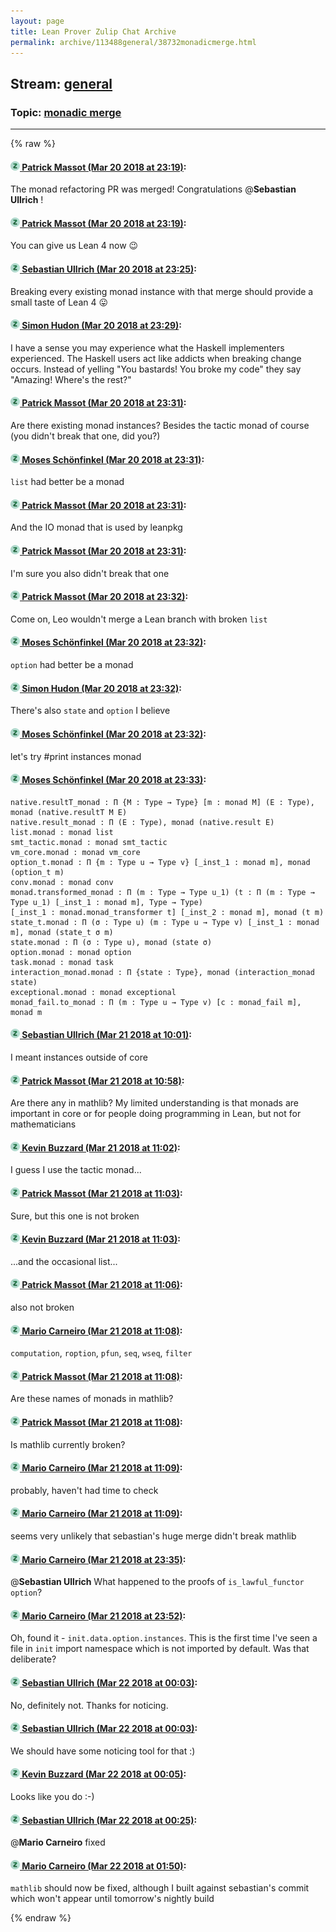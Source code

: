 ```yaml
---
layout: page
title: Lean Prover Zulip Chat Archive 
permalink: archive/113488general/38732monadicmerge.html
---
```


## Stream: [general](index.html)
### Topic: [monadic merge](38732monadicmerge.html)

---


{% raw %}
#### [![Click to go to Zulip](../../assets/img/zulip2.png) Patrick Massot (Mar 20 2018 at 23:19)](https://leanprover.zulipchat.com/#narrow/stream/113488-general/topic/monadic%20merge/near/123983991):
The monad refactoring PR was merged! Congratulations @**Sebastian Ullrich** !

#### [![Click to go to Zulip](../../assets/img/zulip2.png) Patrick Massot (Mar 20 2018 at 23:19)](https://leanprover.zulipchat.com/#narrow/stream/113488-general/topic/monadic%20merge/near/123983995):
You can give us Lean 4 now :wink:

#### [![Click to go to Zulip](../../assets/img/zulip2.png) Sebastian Ullrich (Mar 20 2018 at 23:25)](https://leanprover.zulipchat.com/#narrow/stream/113488-general/topic/monadic%20merge/near/123984190):
Breaking every existing monad instance with that merge should provide a small taste of Lean 4 :stuck_out_tongue:

#### [![Click to go to Zulip](../../assets/img/zulip2.png) Simon Hudon (Mar 20 2018 at 23:29)](https://leanprover.zulipchat.com/#narrow/stream/113488-general/topic/monadic%20merge/near/123984312):
I have a sense you may experience what the Haskell implementers experienced. The Haskell users act like addicts when breaking change occurs. Instead of yelling "You bastards! You broke my code" they say "Amazing! Where's the rest?"

#### [![Click to go to Zulip](../../assets/img/zulip2.png) Patrick Massot (Mar 20 2018 at 23:31)](https://leanprover.zulipchat.com/#narrow/stream/113488-general/topic/monadic%20merge/near/123984389):
Are there existing monad instances? Besides the tactic monad of course (you didn't break that one, did you?)

#### [![Click to go to Zulip](../../assets/img/zulip2.png) Moses Schönfinkel (Mar 20 2018 at 23:31)](https://leanprover.zulipchat.com/#narrow/stream/113488-general/topic/monadic%20merge/near/123984393):
`list` had better be a monad

#### [![Click to go to Zulip](../../assets/img/zulip2.png) Patrick Massot (Mar 20 2018 at 23:31)](https://leanprover.zulipchat.com/#narrow/stream/113488-general/topic/monadic%20merge/near/123984394):
And the IO monad that is used by leanpkg

#### [![Click to go to Zulip](../../assets/img/zulip2.png) Patrick Massot (Mar 20 2018 at 23:31)](https://leanprover.zulipchat.com/#narrow/stream/113488-general/topic/monadic%20merge/near/123984396):
I'm sure you also didn't break that one

#### [![Click to go to Zulip](../../assets/img/zulip2.png) Patrick Massot (Mar 20 2018 at 23:32)](https://leanprover.zulipchat.com/#narrow/stream/113488-general/topic/monadic%20merge/near/123984439):
Come on, Leo wouldn't merge a Lean branch with broken `list`

#### [![Click to go to Zulip](../../assets/img/zulip2.png) Moses Schönfinkel (Mar 20 2018 at 23:32)](https://leanprover.zulipchat.com/#narrow/stream/113488-general/topic/monadic%20merge/near/123984443):
`option` had better be a monad

#### [![Click to go to Zulip](../../assets/img/zulip2.png) Simon Hudon (Mar 20 2018 at 23:32)](https://leanprover.zulipchat.com/#narrow/stream/113488-general/topic/monadic%20merge/near/123984444):
There's also `state` and `option` I believe

#### [![Click to go to Zulip](../../assets/img/zulip2.png) Moses Schönfinkel (Mar 20 2018 at 23:32)](https://leanprover.zulipchat.com/#narrow/stream/113488-general/topic/monadic%20merge/near/123984445):
let's try #print instances monad

#### [![Click to go to Zulip](../../assets/img/zulip2.png) Moses Schönfinkel (Mar 20 2018 at 23:33)](https://leanprover.zulipchat.com/#narrow/stream/113488-general/topic/monadic%20merge/near/123984456):
```lean
native.resultT_monad : Π {M : Type → Type} [m : monad M] (E : Type), monad (native.resultT M E)
native.result_monad : Π (E : Type), monad (native.result E)
list.monad : monad list
smt_tactic.monad : monad smt_tactic
vm_core.monad : monad vm_core
option_t.monad : Π {m : Type u → Type v} [_inst_1 : monad m], monad (option_t m)
conv.monad : monad conv
monad.transformed_monad : Π (m : Type → Type u_1) (t : Π (m : Type → Type u_1) [_inst_1 : monad m], Type → Type)
[_inst_1 : monad.monad_transformer t] [_inst_2 : monad m], monad (t m)
state_t.monad : Π (σ : Type u) (m : Type u → Type v) [_inst_1 : monad m], monad (state_t σ m)
state.monad : Π (σ : Type u), monad (state σ)
option.monad : monad option
task.monad : monad task
interaction_monad.monad : Π {state : Type}, monad (interaction_monad state)
exceptional.monad : monad exceptional
monad_fail.to_monad : Π (m : Type u → Type v) [c : monad_fail m], monad m
```

#### [![Click to go to Zulip](../../assets/img/zulip2.png) Sebastian Ullrich (Mar 21 2018 at 10:01)](https://leanprover.zulipchat.com/#narrow/stream/113488-general/topic/monadic%20merge/near/124001851):
I meant instances outside of core

#### [![Click to go to Zulip](../../assets/img/zulip2.png) Patrick Massot (Mar 21 2018 at 10:58)](https://leanprover.zulipchat.com/#narrow/stream/113488-general/topic/monadic%20merge/near/124003440):
Are there any in mathlib? My limited understanding is that monads are important in core or for people doing programming in Lean, but not for mathematicians

#### [![Click to go to Zulip](../../assets/img/zulip2.png) Kevin Buzzard (Mar 21 2018 at 11:02)](https://leanprover.zulipchat.com/#narrow/stream/113488-general/topic/monadic%20merge/near/124003584):
I guess I use the tactic monad...

#### [![Click to go to Zulip](../../assets/img/zulip2.png) Patrick Massot (Mar 21 2018 at 11:03)](https://leanprover.zulipchat.com/#narrow/stream/113488-general/topic/monadic%20merge/near/124003591):
Sure, but this one is not broken

#### [![Click to go to Zulip](../../assets/img/zulip2.png) Kevin Buzzard (Mar 21 2018 at 11:03)](https://leanprover.zulipchat.com/#narrow/stream/113488-general/topic/monadic%20merge/near/124003593):
...and the occasional list...

#### [![Click to go to Zulip](../../assets/img/zulip2.png) Patrick Massot (Mar 21 2018 at 11:06)](https://leanprover.zulipchat.com/#narrow/stream/113488-general/topic/monadic%20merge/near/124003715):
also not broken

#### [![Click to go to Zulip](../../assets/img/zulip2.png) Mario Carneiro (Mar 21 2018 at 11:08)](https://leanprover.zulipchat.com/#narrow/stream/113488-general/topic/monadic%20merge/near/124003768):
`computation`, `roption`, `pfun`, `seq`, `wseq`, `filter`

#### [![Click to go to Zulip](../../assets/img/zulip2.png) Patrick Massot (Mar 21 2018 at 11:08)](https://leanprover.zulipchat.com/#narrow/stream/113488-general/topic/monadic%20merge/near/124003771):
Are these names of monads in mathlib?

#### [![Click to go to Zulip](../../assets/img/zulip2.png) Patrick Massot (Mar 21 2018 at 11:08)](https://leanprover.zulipchat.com/#narrow/stream/113488-general/topic/monadic%20merge/near/124003773):
Is mathlib currently broken?

#### [![Click to go to Zulip](../../assets/img/zulip2.png) Mario Carneiro (Mar 21 2018 at 11:09)](https://leanprover.zulipchat.com/#narrow/stream/113488-general/topic/monadic%20merge/near/124003776):
probably, haven't had time to check

#### [![Click to go to Zulip](../../assets/img/zulip2.png) Mario Carneiro (Mar 21 2018 at 11:09)](https://leanprover.zulipchat.com/#narrow/stream/113488-general/topic/monadic%20merge/near/124003787):
seems very unlikely that sebastian's huge merge didn't break mathlib

#### [![Click to go to Zulip](../../assets/img/zulip2.png) Mario Carneiro (Mar 21 2018 at 23:35)](https://leanprover.zulipchat.com/#narrow/stream/113488-general/topic/monadic%20merge/near/124034102):
@**Sebastian Ullrich** What happened to the proofs of `is_lawful_functor option`?

#### [![Click to go to Zulip](../../assets/img/zulip2.png) Mario Carneiro (Mar 21 2018 at 23:52)](https://leanprover.zulipchat.com/#narrow/stream/113488-general/topic/monadic%20merge/near/124034711):
Oh, found it - `init.data.option.instances`. This is the first time I've seen a file in `init` import namespace which is not imported by default. Was that deliberate?

#### [![Click to go to Zulip](../../assets/img/zulip2.png) Sebastian Ullrich (Mar 22 2018 at 00:03)](https://leanprover.zulipchat.com/#narrow/stream/113488-general/topic/monadic%20merge/near/124035075):
No, definitely not. Thanks for noticing.

#### [![Click to go to Zulip](../../assets/img/zulip2.png) Sebastian Ullrich (Mar 22 2018 at 00:03)](https://leanprover.zulipchat.com/#narrow/stream/113488-general/topic/monadic%20merge/near/124035078):
We should have some noticing tool for that :)

#### [![Click to go to Zulip](../../assets/img/zulip2.png) Kevin Buzzard (Mar 22 2018 at 00:05)](https://leanprover.zulipchat.com/#narrow/stream/113488-general/topic/monadic%20merge/near/124035133):
Looks like you do :-)

#### [![Click to go to Zulip](../../assets/img/zulip2.png) Sebastian Ullrich (Mar 22 2018 at 00:25)](https://leanprover.zulipchat.com/#narrow/stream/113488-general/topic/monadic%20merge/near/124035943):
@**Mario Carneiro** fixed

#### [![Click to go to Zulip](../../assets/img/zulip2.png) Mario Carneiro (Mar 22 2018 at 01:50)](https://leanprover.zulipchat.com/#narrow/stream/113488-general/topic/monadic%20merge/near/124039009):
`mathlib` should now be fixed, although I built against sebastian's commit which won't appear until tomorrow's nightly build


{% endraw %}
